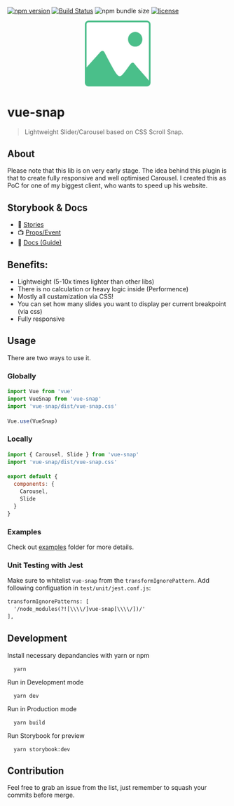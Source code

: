 [![npm version](https://badge.fury.io/js/vue-snap.svg)](https://badge.fury.io/js/vue-snap)
[![Build Status](https://travis-ci.org/bartdominiak/vue-snap.svg?branch=master)](https://travis-ci.org/bartdominiak/vue-snap)
![npm bundle size](https://img.shields.io/bundlephobia/minzip/vue-snap)
[![license](https://img.shields.io/github/license/mashape/apistatus.svg)](https://github.com/bartdominiak/vue-snap/blob/master/LICENSE.md)

<div align="center">
  <img width="150" heigth="150" src="/static/snap.jpg" alt="vue-snap logo">
</div>

# vue-snap
> Lightweight Slider/Carousel based on CSS Scroll Snap.

## About
Please note that this lib is on very early stage. The idea behind this plugin is that to create fully responsive and well optimised Carousel. I created this as PoC for one of my biggest client, who wants to speed up his website.

## Storybook & Docs
- 📕 [Stories](https://vue-snap.surge.sh)
- 📺 [Props/Event](https://vue-snap.surge.sh/?path=/story/carousel-docs--page)
- 📖 [Docs (Guide)](https://bartdominiak.github.io/vue-snap)

## Benefits:
- Lightweight (5-10x times lighter than other libs)
- There is no calculation or heavy logic inside (Performence)
- Mostly all custamization via CSS!
- You can set how many slides you want to display per current breakpoint (via css)
- Fully responsive

## Usage
There are two ways to use it.

### Globally

```js
import Vue from 'vue'
import VueSnap from 'vue-snap'
import 'vue-snap/dist/vue-snap.css'

Vue.use(VueSnap)
```

### Locally

```js
import { Carousel, Slide } from 'vue-snap'
import 'vue-snap/dist/vue-snap.css'

export default {
  components: {
    Carousel,
    Slide
  }
}
```

### Examples
Check out [examples](https://github.com/bartdominiak/vue-snap/tree/master/examples) folder for more details.

### Unit Testing with Jest

Make sure to whitelist `vue-snap` from the `transformIgnorePattern`. Add following configuation in `test/unit/jest.conf.js`:

```diff
transformIgnorePatterns: [
  '/node_modules(?![\\\\/]vue-snap[\\\\/])/'
],
```

## Development

Install necessary depandancies with yarn or npm
```
  yarn
```

Run in Development mode
```
  yarn dev
```

Run in Production mode
```
  yarn build
```

Run Storybook for preview
```
  yarn storybook:dev
```

## Contribution
Feel free to grab an issue from the list, just remember to squash your commits before merge.
